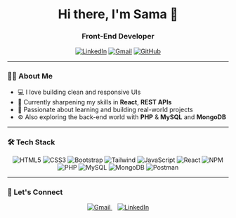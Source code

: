 <h1 align="center">Hi there, I'm Sama 👋</h1>
<h3 align="center">Front-End Developer</h3>

<p align="center">
  <a href="https://linkedin.com/in/samamanavi"><img src="https://img.icons8.com/fluency/48/linkedin.png" alt="LinkedIn"/></a>
  <a href="mailto:samamanavi1881@gmail.com"><img src="https://img.icons8.com/fluency/48/gmail-new.png" alt="Gmail"/></a>
  <a href="https://github.com/SamaManavi"><img src="https://img.icons8.com/fluency/48/github.png" alt="GitHub"/></a>
</p>

---

### 👩‍💻 About Me

- 💻 I love building clean and responsive UIs  
- 🌱 Currently sharpening my skills in **React**, **REST APIs** 
- 🎯 Passionate about learning and building real-world projects  
- ⚙️ Also exploring the back-end world with **PHP** & **MySQL** and **MongoDB** 

---

### 🛠 Tech Stack

<p align="center">
  <img src="https://img.icons8.com/color/48/html-5--v1.png" alt="HTML5"/>
  <img src="https://img.icons8.com/color/48/css3.png" alt="CSS3"/>
  <img src="https://img.icons8.com/color/48/bootstrap.png" alt="Bootstrap"/>
  <img src="https://img.icons8.com/color/48/tailwind_css.png" alt="Tailwind"/>
  <img src="https://img.icons8.com/color/48/javascript--v1.png" alt="JavaScript"/>
  <img src="https://img.icons8.com/office/48/react.png" alt="React"/>
  <img src="https://img.icons8.com/color/48/npm.png" alt="NPM"/>
  <img src="https://img.icons8.com/officel/48/php-logo.png" alt="PHP"/>
  <img src="https://img.icons8.com/color/48/mysql-logo.png" alt="MySQL"/>
  <img src="https://img.icons8.com/external-tal-revivo-color-tal-revivo/48/external-mongodb-a-cross-platform-document-oriented-database-program-logo-color-tal-revivo.png" alt="MongoDB"/>
  <img src="https://img.icons8.com/external-tal-revivo-color-tal-revivo/48/external-postman-is-the-only-complete-api-development-environment-logo-color-tal-revivo.png" alt="Postman"/>
</p>

---

### 💬 Let's Connect

<p align="center">
  <a href="mailto:samamanavi1881@gmail.com">
    <img src="https://img.icons8.com/fluency/48/gmail-new.png" alt="Gmail" title="Send me an Email"/>
  </a>
  &nbsp;&nbsp;
  <a href="https://linkedin.com/in/samamanavi" target="_blank">
    <img src="https://img.icons8.com/fluency/48/linkedin.png" alt="LinkedIn" title="Connect on LinkedIn"/>
  </a>
</p>
